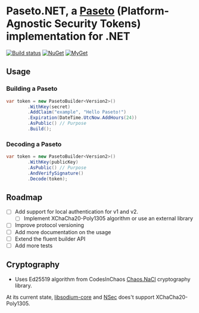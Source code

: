 # Paseto.NET, a [Paseto](https://github.com/paragonie/paseto) (Platform-Agnostic Security Tokens) implementation for .NET

[![Build status](https://ci.appveyor.com/api/projects/status/r4ah81nr04qta10w?svg=true)](https://ci.appveyor.com/project/idaviddesmet/paseto-dotnet)
[![NuGet](https://img.shields.io/nuget/v/Paseto.svg)](https://www.nuget.org/packages/Paseto.Core/)
[![MyGet](https://img.shields.io/nuget/v/Paseto.svg)](https://www.myget.org/feed/daviddesmet/package/nuget/Paseto.Core)

## Usage
### Building a Paseto

```csharp
var token = new PasetoBuilder<Version2>()
		.WithKey(secret)
		.AddClaim("example", "Hello Paseto!")
		.Expiration(DateTime.UtcNow.AddHours(24))
		.AsPublic() // Purpose
		.Build();
```

### Decoding a Paseto

```csharp
var token = new PasetoBuilder<Version2>()
		.WithKey(publicKey)
		.AsPublic() // Purpose
		.AndVerifySignature()
		.Decode(token);
```

## Roadmap

- [ ] Add support for local authentication for v1 and v2.
  - [ ] Implement XChaCha20-Poly1305 algorithm or use an external library
- [ ] Improve protocol versioning
- [ ] Add more documentation on the usage
- [ ] Extend the fluent builder API
- [ ] Add more tests

## Cryptography

* Uses Ed25519 algorithm from CodesInChaos [Chaos.NaCl](https://github.com/CodesInChaos/Chaos.NaCl) cryptography library.

At its current state, [libsodium-core](https://github.com/tabrath/libsodium-core) and [NSec](https://github.com/ektrah/nsec) does't support XChaCha20-Poly1305.
